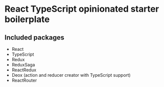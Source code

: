 # React TypeScript opinionated starter boilerplate

## Included packages
* React
* TypeScript
* Redux
* ReduxSaga
* ReactRedux
* Deox (action and reducer creator with TypeScript support)
* ReactRouter
